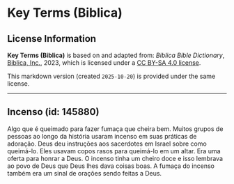 # Key Terms (Biblica)

## License Information

**Key Terms (Biblica)** is based on and adapted from: _Biblica Bible Dictionary_, [Biblica, Inc.](https://www.biblica.com/), 2023, which is licensed under a [CC BY-SA 4.0 license](https://creativecommons.org/licenses/by-sa/4.0/legalcode.en).

This markdown version (created `2025-10-20`) is provided under the same license.



--------------------------------

## Incenso (id: 145880)

Algo que é queimado para fazer fumaça que cheira bem. Muitos grupos de pessoas ao longo da história usaram incenso em suas práticas de adoração. Deus deu instruções aos sacerdotes em Israel sobre como queimá\-lo. Eles usavam copos rasos para queimá\-lo em um altar. Era uma oferta para honrar a Deus. O incenso tinha um cheiro doce e isso lembrava ao povo de Deus que Deus lhes dava coisas boas. A fumaça do incenso também era um sinal de orações sendo feitas a Deus.



